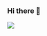 ### Hi there 👋

<img align="left" src="https://github-readme-stats.codestackr.vercel.app/api?username=teenari&show_icons=true" />
